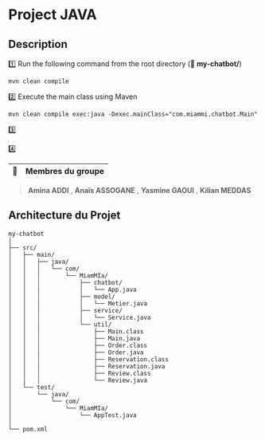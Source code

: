 # Project JAVA

## Description


1️⃣ Run the following command from the root directory (🔹 **my-chatbot/**)

```
mvn clean compile
```


2️⃣ Execute the main class using Maven
```
mvn clean compile exec:java -Dexec.mainClass="com.miammi.chatbot.Main"
```

3️⃣



4️⃣












| :memo:        | Membres du groupe       |
|---------------|:------------------------|
> **Amina ADDI** , **Anaïs ASSOGANE** , **Yasmine GAOUI** , **Kilian MEDDAS**




## Architecture du Projet

```plaintext
my-chatbot
│
├── src/
│   ├── main/
│   │   ├── java/
│   │   │   └── com/
│   │   │       └── MiamMIa/
│   │   │           ├── chatbot/
│   │   │           │   └── App.java
│   │   │           ├── model/
│   │   │           │   └── Metier.java
│   │   │           ├── service/
│   │   │           │   └── Service.java
│   │   │           └── util/
│   │   │               ├── Main.class
│   │   │               ├── Main.java
│   │   │               ├── Order.class
│   │   │               ├── Order.java
│   │   │               ├── Reservation.class
│   │   │               ├── Reservation.java
│   │   │               ├── Review.class
│   │   │               └── Review.java
│   └── test/
│       └── java/
│           └── com/
│               └── MiamMIa/
│                   └── AppTest.java
│
└── pom.xml


